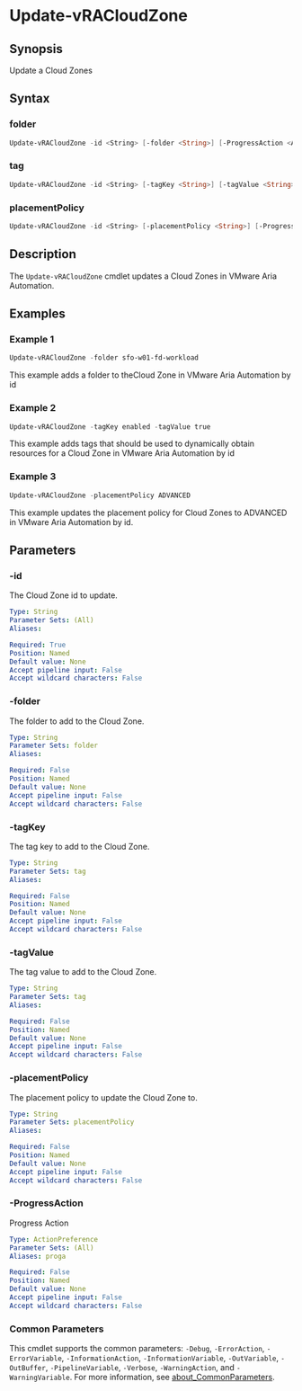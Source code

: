 # Update-vRACloudZone

## Synopsis

Update a Cloud Zones

## Syntax

### folder

```powershell
Update-vRACloudZone -id <String> [-folder <String>] [-ProgressAction <ActionPreference>] [<CommonParameters>]
```

### tag

```powershell
Update-vRACloudZone -id <String> [-tagKey <String>] [-tagValue <String>] [-ProgressAction <ActionPreference>] [<CommonParameters>]
```

### placementPolicy

```powershell
Update-vRACloudZone -id <String> [-placementPolicy <String>] [-ProgressAction <ActionPreference>] [<CommonParameters>]
```

## Description

The `Update-vRACloudZone` cmdlet updates a Cloud Zones in VMware Aria Automation.

## Examples

### Example 1

```powershell
Update-vRACloudZone -folder sfo-w01-fd-workload
```

This example adds a folder to theCloud Zone in VMware Aria Automation by id

### Example 2

```powershell
Update-vRACloudZone -tagKey enabled -tagValue true
```

This example adds tags that should be used to dynamically obtain resources for a Cloud Zone in VMware Aria Automation by id

### Example 3

```powershell
Update-vRACloudZone -placementPolicy ADVANCED
```

This example updates the placement policy for Cloud Zones to ADVANCED in VMware Aria Automation by id.

## Parameters

### -id

The Cloud Zone id to update.

```yaml
Type: String
Parameter Sets: (All)
Aliases:

Required: True
Position: Named
Default value: None
Accept pipeline input: False
Accept wildcard characters: False
```

### -folder

The folder to add to the Cloud Zone.

```yaml
Type: String
Parameter Sets: folder
Aliases:

Required: False
Position: Named
Default value: None
Accept pipeline input: False
Accept wildcard characters: False
```

### -tagKey

The tag key to add to the Cloud Zone.

```yaml
Type: String
Parameter Sets: tag
Aliases:

Required: False
Position: Named
Default value: None
Accept pipeline input: False
Accept wildcard characters: False
```

### -tagValue

The tag value to add to the Cloud Zone.

```yaml
Type: String
Parameter Sets: tag
Aliases:

Required: False
Position: Named
Default value: None
Accept pipeline input: False
Accept wildcard characters: False
```

### -placementPolicy

The placement policy to update the Cloud Zone to.

```yaml
Type: String
Parameter Sets: placementPolicy
Aliases:

Required: False
Position: Named
Default value: None
Accept pipeline input: False
Accept wildcard characters: False
```

### -ProgressAction

Progress Action

```yaml
Type: ActionPreference
Parameter Sets: (All)
Aliases: proga

Required: False
Position: Named
Default value: None
Accept pipeline input: False
Accept wildcard characters: False
```

### Common Parameters

This cmdlet supports the common parameters: `-Debug`, `-ErrorAction`, `-ErrorVariable`, `-InformationAction`, `-InformationVariable`, `-OutVariable`, `-OutBuffer`, `-PipelineVariable`, `-Verbose`, `-WarningAction`, and `-WarningVariable`. For more information, see [about_CommonParameters](http://go.microsoft.com/fwlink/?LinkID=113216).
